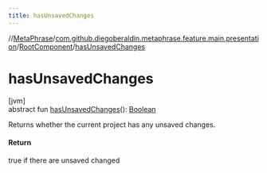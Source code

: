 ```yaml
---
title: hasUnsavedChanges
---
```

//[MetaPhrase](../../../index.html)/[com.github.diegoberaldin.metaphrase.feature.main.presentation](../index.html)/[RootComponent](index.html)/[hasUnsavedChanges](has-unsaved-changes.html)



# hasUnsavedChanges



[jvm]\
abstract fun [hasUnsavedChanges](has-unsaved-changes.html)(): [Boolean](https://kotlinlang.org/api/latest/jvm/stdlib/kotlin/-boolean/index.html)



Returns whether the current project has any unsaved changes.



#### Return



true if there are unsaved changed




